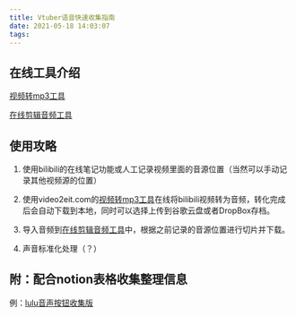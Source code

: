 ```yaml
---
title: Vtuber语音快速收集指南
date: 2021-05-18 14:03:07
tags:
---
```

## 在线工具介绍

[视频转mp3工具](https://www.video2edit.com/zh/convert/mp4-to-mp3)

[在线剪辑音频工具](https://mp3cut.net/cn/)

## 使用攻略

1. 使用bilibili的在线笔记功能或人工记录视频里面的音源位置（当然可以手动记录其他视频源的位置）

2. 使用video2eit.com的[视频转mp3工具](https://www.video2edit.com/zh/convert/mp4-to-mp3)在线将bilibili视频转为音频，转化完成后会自动下载到本地，同时可以选择上传到谷歌云盘或者DropBox存档。

3. 导入音频到[在线剪辑音频工具](https://mp3cut.net/cn/)中，根据之前记录的音源位置进行切片并下载。

4. 声音标准化处理（？）

## 附：配合notion表格收集整理信息

例：[lulu音声按钮收集版](https://www.notion.so/sizuku/e738d441aba04b2e9073b5add93d6c67?v=fe976c61b06d44db8f0d32b41aec94c2)

